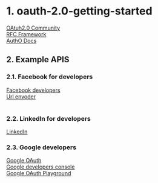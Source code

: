 # 1. oauth-2.0-getting-started
[OAtuh2.0 Community](https://oauth.net/2/)<br>
[RFC Framework](https://tools.ietf.org/html/rfc6749)<br>
[AuthO Docs](https://auth0.com/docs/protocols/protocol-oauth2)

## 2. Example APIS
### 2.1. Facebook for developers
[Facebook developers](https://developers.facebook.com/)<br>
[Url envoder](https://www.urlencoder.org/)<br><br>
### 2.2. LinkedIn for developers
[LinkedIn](https://www.linkedin.com/developers/)
### 2.3. Google developers
[Google OAuth](https://developers.google.com/identity/protocols/oauth2)<br>
[Google developers console](https://console.developers.google.com/)<br>
[Google OAuth Playground](https://developers.google.com/oauthplayground/)<br>
